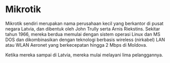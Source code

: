# Mikrotik

Mikrotik sendiri merupakan nama perusahaan kecil yang berkantor di pusat negara Latvia, dan  dibentuk oleh John Trully serta Arnis Riekstins. Sekitar tahun 1966, mereka berdua memulai  dengan sistem operasi Linux dan MS DOS dan dikombinasikan dengan teknologi berbasis  wireless (nirkabel) LAN atau WLAN Aeronet yang berkecepatan hingga 2 Mbps di Moldova. 

Ketika mereka sampai di Latvia, mereka mulai melayani lima pelanggannya. 
